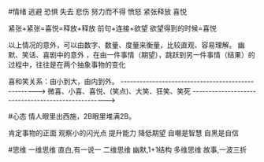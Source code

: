 #情绪
逃避      恐惧
失去      悲伤
努力而不得 愤怒
紧张释放   喜悦

紧张+紧张=喜悦=释放+释放
前句+连接+欲望
欲望得到的时候=喜悦

以上情况的意外，可以由数字、数量、度量来衡量，比较直观、容易理解。
幽默、笑话、喜剧中的意外 ，在由一件事情（期望），跳跃到另一件事情（结果）的过程中，往往是在两个抽象事物的变化

喜和笑关系：由小到大，由内到外。
--------------------------------------------------->
微喜、小喜、喜悦、(笑点)、大笑、狂笑、笑死
--------------------------------------------------->

#心态
情人眼里出西施，2B眼里堆满2B。

肯定事物的正面
观察小的闪光点
提升能力
降低期望
自嘲是智慧
自黑是自信

#思维
一维思维 直白,有一说一
二维思维 幽默,1+1结构
多维思维 故事,一波三折